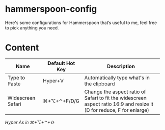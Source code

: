# hammerspoon-config
Here's some configurations for Hammerspoon that’s useful to me, feel free to pick anything you need.
# Content
Name|Default Hot Key|Description
---|---|---
Type to Paste|Hyper+V|Automatically type what's in the clipboard
Widescreen Safari|⌘+⌥+⌃+F/D/G|Change the aspect ratio of Safari to fit the widescreen aspect ratio 16:9 and resize it (D for reduce, F for enlarge)

*Hyper As in ⌘+⌥+⌃+⇧*
